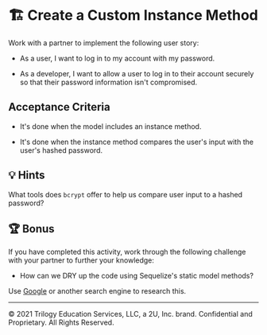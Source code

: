 # 🏗️ Create a Custom Instance Method

Work with a partner to implement the following user story:

- As a user, I want to log in to my account with my password.

- As a developer, I want to allow a user to log in to their account securely so that their password information isn't compromised.

## Acceptance Criteria

- It's done when the model includes an instance method.

- It's done when the instance method compares the user's input with the user's hashed password.

## 💡 Hints

What tools does `bcrypt` offer to help us compare user input to a hashed password?

## 🏆 Bonus

If you have completed this activity, work through the following challenge with your partner to further your knowledge:

- How can we DRY up the code using Sequelize's static model methods?

Use [Google](https://www.google.com) or another search engine to research this.

---

© 2021 Trilogy Education Services, LLC, a 2U, Inc. brand. Confidential and Proprietary. All Rights Reserved.
